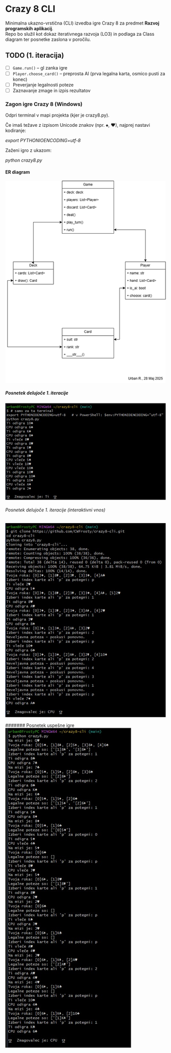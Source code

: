 # Crazy 8 CLI

Minimalna ukazno-vrstična (CLI) izvedba igre Crazy 8 za predmet **Razvoj programskih aplikacij**.  
Repo bo služil kot dokaz iterativnega razvoja (LO3) in podlaga za Class diagram ter posnetke zaslona v poročilu.

## TODO (1. iteracija)
- [ ] `Game.run()` – gl zanka igre  
- [ ] `Player.choose_card()` – preprosta AI (prva legalna karta, osmico pusti za konec)  
- [ ] Preverjanje legalnosti poteze  
- [ ] Zaznavanje zmage in izpis rezultatov

### Zagon igre Crazy 8 (Windows)

Odpri terminal v mapi projekta (kjer je crazy8.py).

Če imaš težave z izpisom Unicode znakov (npr. ♠, ♥), najprej nastavi kodiranje:

*export PYTHONIOENCODING=utf-8*

Zaženi igro z ukazom:

*python crazy8.py*

#### ER diagram
![CLI demo](ER_diagram.drawio.png)

##### Posnetek delujoče 1. iteracije
![CLI demo](demo_cli_run.jpg)

###### Posnetek delujoče 1. iteracije (interaktivni vnos)
![CLI demo](cli_input.jpg)

####### Posnetek uspešne igre
![CLI demo](test_igre.jpg)
